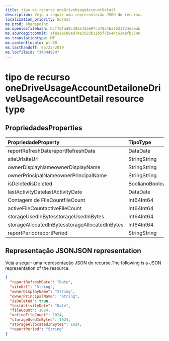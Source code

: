 ```yaml
---
title: tipo de recurso oneDriveUsageAccountDetail
description: Veja a seguir uma representação JSON do recurso.
localization_priority: Normal
ms.prod: sharepoint
ms.openlocfilehash: bcf75fad8c39a543e69fc378546a2621f24eaeab
ms.sourcegitcommit: afea19508ad74a3583b11b5f7b544c53eafb3740
ms.translationtype: MT
ms.contentlocale: pt-BR
ms.lasthandoff: 05/22/2019
ms.locfileid: "34344924"
---
```

# <a name="onedriveusageaccountdetail-resource-type"></a><span data-ttu-id="c1255-103">tipo de recurso oneDriveUsageAccountDetail</span><span class="sxs-lookup"><span data-stu-id="c1255-103">oneDriveUsageAccountDetail resource type</span></span>

## <a name="properties"></a><span data-ttu-id="c1255-104">Propriedades</span><span class="sxs-lookup"><span data-stu-id="c1255-104">Properties</span></span>

| <span data-ttu-id="c1255-105">Propriedade</span><span class="sxs-lookup"><span data-stu-id="c1255-105">Property</span></span>                | <span data-ttu-id="c1255-106">Tipo</span><span class="sxs-lookup"><span data-stu-id="c1255-106">Type</span></span>    |
| :---------------------- | :------ |
| <span data-ttu-id="c1255-107">reportRefreshDate</span><span class="sxs-lookup"><span data-stu-id="c1255-107">reportRefreshDate</span></span>       | <span data-ttu-id="c1255-108">Data</span><span class="sxs-lookup"><span data-stu-id="c1255-108">Date</span></span>    |
| <span data-ttu-id="c1255-109">siteUrl</span><span class="sxs-lookup"><span data-stu-id="c1255-109">siteUrl</span></span>                 | <span data-ttu-id="c1255-110">String</span><span class="sxs-lookup"><span data-stu-id="c1255-110">String</span></span>  |
| <span data-ttu-id="c1255-111">ownerDisplayName</span><span class="sxs-lookup"><span data-stu-id="c1255-111">ownerDisplayName</span></span>        | <span data-ttu-id="c1255-112">String</span><span class="sxs-lookup"><span data-stu-id="c1255-112">String</span></span>  |
| <span data-ttu-id="c1255-113">ownerPrincipalName</span><span class="sxs-lookup"><span data-stu-id="c1255-113">ownerPrincipalName</span></span>      | <span data-ttu-id="c1255-114">String</span><span class="sxs-lookup"><span data-stu-id="c1255-114">String</span></span>  |
| <span data-ttu-id="c1255-115">isDeleted</span><span class="sxs-lookup"><span data-stu-id="c1255-115">isDeleted</span></span>               | <span data-ttu-id="c1255-116">Booliano</span><span class="sxs-lookup"><span data-stu-id="c1255-116">Boolean</span></span> |
| <span data-ttu-id="c1255-117">lastActivityDate</span><span class="sxs-lookup"><span data-stu-id="c1255-117">lastActivityDate</span></span>        | <span data-ttu-id="c1255-118">Data</span><span class="sxs-lookup"><span data-stu-id="c1255-118">Date</span></span>    |
| <span data-ttu-id="c1255-119">Contagem de FileCount</span><span class="sxs-lookup"><span data-stu-id="c1255-119">fileCount</span></span>               | <span data-ttu-id="c1255-120">Int64</span><span class="sxs-lookup"><span data-stu-id="c1255-120">Int64</span></span>   |
| <span data-ttu-id="c1255-121">activeFileCount</span><span class="sxs-lookup"><span data-stu-id="c1255-121">activeFileCount</span></span>         | <span data-ttu-id="c1255-122">Int64</span><span class="sxs-lookup"><span data-stu-id="c1255-122">Int64</span></span>   |
| <span data-ttu-id="c1255-123">storageUsedInBytes</span><span class="sxs-lookup"><span data-stu-id="c1255-123">storageUsedInBytes</span></span>      | <span data-ttu-id="c1255-124">Int64</span><span class="sxs-lookup"><span data-stu-id="c1255-124">Int64</span></span>   |
| <span data-ttu-id="c1255-125">storageAllocatedInBytes</span><span class="sxs-lookup"><span data-stu-id="c1255-125">storageAllocatedInBytes</span></span> | <span data-ttu-id="c1255-126">Int64</span><span class="sxs-lookup"><span data-stu-id="c1255-126">Int64</span></span>   |
| <span data-ttu-id="c1255-127">reportPeriod</span><span class="sxs-lookup"><span data-stu-id="c1255-127">reportPeriod</span></span>            | <span data-ttu-id="c1255-128">String</span><span class="sxs-lookup"><span data-stu-id="c1255-128">String</span></span>  |

## <a name="json-representation"></a><span data-ttu-id="c1255-129">Representação JSON</span><span class="sxs-lookup"><span data-stu-id="c1255-129">JSON representation</span></span>

<span data-ttu-id="c1255-130">Veja a seguir uma representação JSON do recurso.</span><span class="sxs-lookup"><span data-stu-id="c1255-130">The following is a JSON representation of the resource.</span></span>

<!-- {
  "blockType": "resource",
  "@odata.type": "microsoft.graph.oneDriveUsageAccountDetail"
} -->

```json
{
  "reportRefreshDate": "Date", 
  "siteUrl": "String", 
  "ownerDisplayName": "String", 
  "ownerPrincipalName": "String", 
  "isDeleted": true, 
  "lastActivityDate": "Date", 
  "fileCount": 1024, 
  "activeFileCount": 1024, 
  "storageUsedInBytes": 1024, 
  "storageAllocatedInBytes": 1024, 
  "reportPeriod": "String"
}
```
